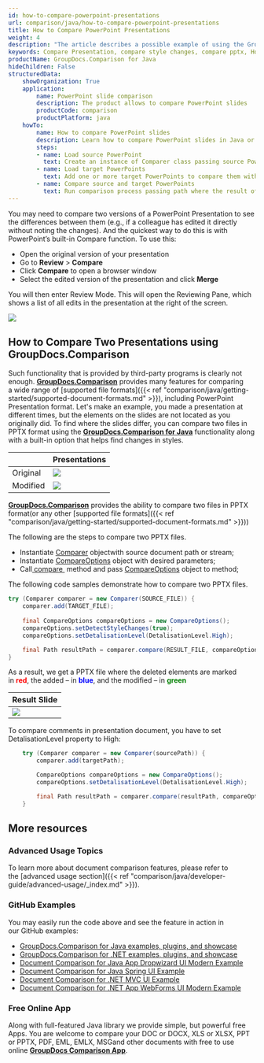 ```yaml
---
id: how-to-compare-powerpoint-presentations
url: comparison/java/how-to-compare-powerpoint-presentations
title: How to Compare PowerPoint Presentations
weight: 4
description: "The article describes a possible example of using the GroupDocs.Comparison for Java in your work practice and the possibility of a software product for finding differences in styles within PowerPoint Presentations"
keywords: Compare Presentation, compare style changes, compare pptx, How to compare PowerPoint files
productName: GroupDocs.Comparison for Java
hideChildren: False
structuredData:
    showOrganization: True
    application:
        name: PowerPoint slide comparison
        description: The product allows to compare PowerPoint slides
        productCode: comparison
        productPlatform: java
    howTo:
        name: How to compare PowerPoint slides
        description: Learn how to compare PowerPoint slides in Java or Kotlin project
        steps:
        - name: Load source PowerPoint 
          text: Create an instance of Comparer class passing source PowerPoint as a constructor parameter
        - name: Load target PowerPoints
          text: Add one or more target PowerPoints to compare them with source one
        - name: Compare source and target PowerPoints
          text: Run comparison process passing path where the result of the comparison will be saved
---
```

You may need to compare two versions of a PowerPoint Presentation to see the differences between them (e.g., if a colleague has edited it directly without noting the changes). And the quickest way to do this is with PowerPoint’s built-in Compare function. To use this:

*   Open the original version of your presentation
*   Go to **Review** > **Compare**
*   Click **Compare** to open a browser window
*   Select the edited version of the presentation and click **Merge**

You will then enter Review Mode. This will open the Reviewing Pane, which shows a list of all edits in the presentation at the right of the screen.

![](comparison/java/images/how-to-compare-powerpoint-presentations.png)

## How to Compare Two Presentations using GroupDocs.Comparison

Such functionality that is provided by third-party programs is clearly not enough. **[GroupDocs.Comparison](https://products.groupdocs.com/comparison)** provides many features for comparing a wide range of [supported file formats]({{< ref "comparison/java/getting-started/supported-document-formats.md" >}}), including PowerPoint Presentation format. Let's make an example, you made a presentation at different times, but the elements on the slides are not located as you originally did. To find where the slides differ, you can compare two files in PPTX format using the **[GroupDocs.Comparison for Java](https://products.groupdocs.com/comparison/java)** functionality along with a built-in option that helps find changes in styles.

|   |  Presentations |
| --- | --- |
|Original | ![](comparison/java/images/how-to-compare-powerpoint-presentations_1.png)|
|Modified | ![](comparison/java/images/how-to-compare-powerpoint-presentations_2.png)|

[**GroupDocs.Comparison**](https://products.groupdocs.com/comparison/java) provides the ability to compare two files in PPTX format(or any other [supported file formats]({{< ref "comparison/java/getting-started/supported-document-formats.md" >}}))

The following are the steps to compare two PPTX files.

*   Instantiate [Comparer](https://apireference.groupdocs.com/comparison/java/com.groupdocs.comparison/Comparer) objectwith source document path or stream; 
*   Instantiate [CompareOptions](https://apireference.groupdocs.com/comparison/java/com.groupdocs.comparison.options/CompareOptions) object with desired parameters; 
*   Call[ compare ](https://apireference.groupdocs.com/comparison/java/com.groupdocs.comparison/Comparer#compare(java.lang.String,%20com.groupdocs.comparison.options.CompareOptions)) method and pass [CompareOptions](https://apireference.groupdocs.com/comparison/java/com.groupdocs.comparison.options/CompareOptions) object to method;

The following code samples demonstrate how to compare two PPTX files.

```java
try (Comparer comparer = new Comparer(SOURCE_FILE)) {
    comparer.add(TARGET_FILE);
 
    final CompareOptions compareOptions = new CompareOptions();
    compareOptions.setDetectStyleChanges(true);
    compareOptions.setDetalisationLevel(DetalisationLevel.High);

    final Path resultPath = comparer.compare(RESULT_FILE, compareOptions);
}
```

As a result, we get a PPTX file where the deleted elements are marked in <font color="red">**red**</font>, the added – in <font color="blue">**blue**</font>, and the modified – in <font color="green">**green**</font>

| Result Slide |
| --- |
| ![](comparison/java/images/how-to-compare-powerpoint-presentations_3.png)

To compare comments in presentation document, you have to set DetalisationLevel property to High:

```java
    try (Comparer comparer = new Comparer(sourcePath)) {
        comparer.add(targetPath);

        CompareOptions compareOptions = new CompareOptions();
        compareOptions.setDetalisationLevel(DetalisationLevel.High);

        final Path resultPath = comparer.compare(resultPath, compareOptions);
    }
```

## More resources
### Advanced Usage Topics
To learn more about document comparison features, please refer to the [advanced usage section]({{< ref "comparison/java/developer-guide/advanced-usage/_index.md" >}}).

### GitHub Examples
You may easily run the code above and see the feature in action in our GitHub examples:

*   [GroupDocs.Comparison for Java examples, plugins, and showcase](https://github.com/groupdocs-comparison/GroupDocs.Comparison-for-Java)
*   [GroupDocs.Comparison for .NET examples, plugins, and showcase](https://github.com/groupdocs-comparison/GroupDocs.Comparison-for-.NET)
*   [Document Comparison for Java App Dropwizard UI Modern Example](https://github.com/groupdocs-comparison/GroupDocs.Comparison-for-Java-Dropwizard)
*   [Document Comparison for Java Spring UI Example](https://github.com/groupdocs-comparison/GroupDocs.Comparison-for-Java-Spring)
*   [Document Comparison for .NET MVC UI Example](https://github.com/groupdocs-comparison/GroupDocs.Comparison-for-.NET-MVC)
*   [Document Comparison for .NET App WebForms UI Modern Example](https://github.com/groupdocs-comparison/GroupDocs.Comparison-for-.NET-WebForms)


### Free Online App
Along with full-featured Java library we provide simple, but powerful free Apps.
You are welcome to compare your DOC or DOCX, XLS or XLSX, PPT or PPTX, PDF, EML, EMLX, MSGand other documents with free to use online **[GroupDocs Comparison App](https://products.groupdocs.app/comparison)**.
